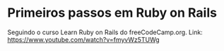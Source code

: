 # Primeiros passos em Ruby on Rails 

Seguindo o curso Learn Ruby on Rails do freeCodeCamp.org. Link: https://www.youtube.com/watch?v=fmyvWz5TUWg
